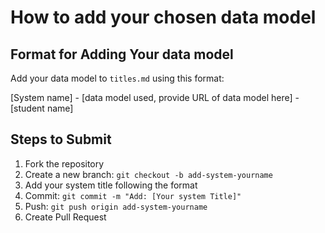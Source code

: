 # How to add your chosen data model

## Format for Adding Your data model
Add your data model to `titles.md` using this format:

[System name] - [data model used, provide URL of data model here] - [student name]

## Steps to Submit
1. Fork the repository
2. Create a new branch: `git checkout -b add-system-yourname`
3. Add your system title following the format
4. Commit: `git commit -m "Add: [Your system Title]"`
5. Push: `git push origin add-system-yourname`
6. Create Pull Request

